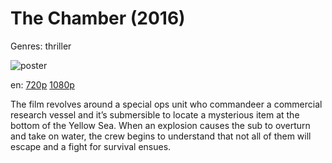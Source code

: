 # The Chamber (2016)

Genres: thriller

![poster](http://image.tmdb.org/t/p/w500/wlcUjcZEIiI6stxB90qT4Azleiy.jpg)

en:
  [720p](magnet:?xt=urn:btih:61F1222DC86612173ADCCFC81FE855B35565FFA7&tr=udp://glotorrents.pw:6969/announce&tr=udp://tracker.opentrackr.org:1337/announce&tr=udp://torrent.gresille.org:80/announce&tr=udp://tracker.openbittorrent.com:80&tr=udp://tracker.coppersurfer.tk:6969&tr=udp://tracker.leechers-paradise.org:6969&tr=udp://p4p.arenabg.ch:1337&tr=udp://tracker.internetwarriors.net:1337)
  [1080p](magnet:?xt=urn:btih:BA7EBCB58FDB1A91D9642BA61A8F886C438BCB68&tr=udp://glotorrents.pw:6969/announce&tr=udp://tracker.opentrackr.org:1337/announce&tr=udp://torrent.gresille.org:80/announce&tr=udp://tracker.openbittorrent.com:80&tr=udp://tracker.coppersurfer.tk:6969&tr=udp://tracker.leechers-paradise.org:6969&tr=udp://p4p.arenabg.ch:1337&tr=udp://tracker.internetwarriors.net:1337)
  


The film revolves around a special ops unit who commandeer a commercial research vessel and it’s submersible to locate a mysterious item at the bottom of the Yellow Sea. When an explosion causes the sub to overturn and take on water, the crew begins to understand that not all of them will escape and a fight for survival ensues.